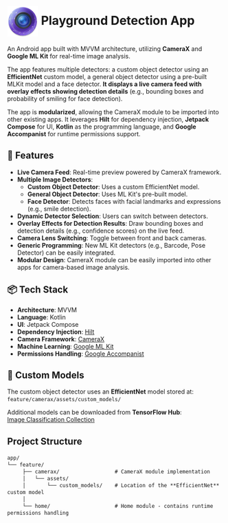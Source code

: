 # <img src="https://raw.githubusercontent.com/DavidRevolt/Android-ML-Playground/refs/heads/master/app/src/main/res/mipmap-hdpi/app_icon_round.webp" width="72" height="72" alt="App Icon" style="vertical-align:middle;"> Playground Detection App 
An Android app built with MVVM architecture, utilizing **CameraX** and **Google ML Kit** for real-time image analysis.

The app features multiple detectors: a custom object detector using an **EfficientNet** custom model, a general object detector using a pre-built MLKit model and a face detector.
**It displays a live camera feed with overlay effects showing detection details** (e.g., bounding boxes and probability of smiling for face detection).

The app is **modularized**, allowing the CameraX module to be imported into other existing apps.
It leverages **Hilt** for dependency injection, **Jetpack Compose** for UI, **Kotlin** as the programming language, and **Google Accompanist** for runtime permissions support.

## 🚀 Features

- **Live Camera Feed**: Real-time preview powered by CameraX framework.
- **Multiple Image Detectors**:
    - **Custom Object Detector**: Uses a custom EfficientNet model.
    - **General Object Detector**: Uses ML Kit's pre-built model.
    - **Face Detector**: Detects faces with facial landmarks and expressions (e.g., smile detection).
- **Dynamic Detector Selection**: Users can switch between detectors.
- **Overlay Effects for Detection Results**: Draw bounding boxes and detection details (e.g., confidence scores) on the live feed.
- **Camera Lens Switching**: Toggle between front and back cameras.
- **Generic Programming**: New ML Kit detectors (e.g., Barcode, Pose Detector) can be easily integrated.
- **Modular Design**: CameraX module can be easily imported into other apps for camera-based image analysis.

## 📦 Tech Stack

- **Architecture**: MVVM
- **Language**: Kotlin
- **UI**: Jetpack Compose
- **Dependency Injection**: [Hilt](https://developer.android.com/training/dependency-injection/hilt-jetpack)
- **Camera Framework**: [CameraX](https://developer.android.com/media/camera/camerax)
- **Machine Learning**: [Google ML Kit](https://developers.google.com/ml-kit/guides)
- **Permissions Handling**: [Google Accompanist](https://github.com/google/accompanist) 


## 🔧 Custom Models
The custom object detector uses an **EfficientNet** model stored at:  
`feature/camerax/assets/custom_models/`

Additional models can be downloaded from **TensorFlow Hub**:  
[Image Classification Collection](https://tfhub.dev/ml-kit/collections/image-classification/1)


## Project Structure
    app/
    └── feature/
         ├── camerax/                  # CameraX module implementation
         │   └── assets/
         │       └── custom_models/    # Location of the **EfficientNet** custom model
         │
         └── home/                     # Home module - contains runtime permissions handling
